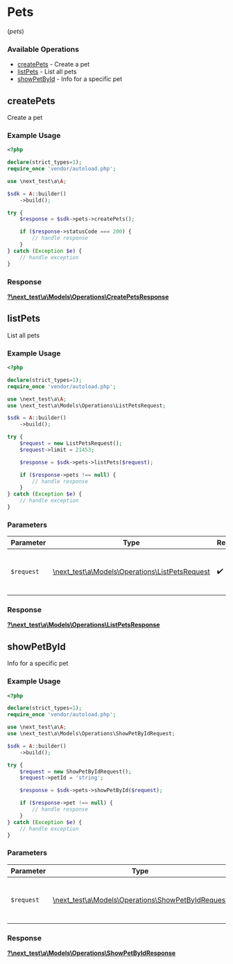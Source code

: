 # Pets
(*pets*)

### Available Operations

* [createPets](#createpets) - Create a pet
* [listPets](#listpets) - List all pets
* [showPetById](#showpetbyid) - Info for a specific pet

## createPets

Create a pet

### Example Usage

```php
<?php

declare(strict_types=1);
require_once 'vendor/autoload.php';

use \next_test\a\A;

$sdk = A::builder()
    ->build();

try {
    $response = $sdk->pets->createPets();

    if ($response->statusCode === 200) {
        // handle response
    }
} catch (Exception $e) {
    // handle exception
}
```


### Response

**[?\next_test\a\Models\Operations\CreatePetsResponse](../../models/operations/CreatePetsResponse.md)**


## listPets

List all pets

### Example Usage

```php
<?php

declare(strict_types=1);
require_once 'vendor/autoload.php';

use \next_test\a\A;
use \next_test\a\Models\Operations\ListPetsRequest;

$sdk = A::builder()
    ->build();

try {
    $request = new ListPetsRequest();
    $request->limit = 21453;

    $response = $sdk->pets->listPets($request);

    if ($response->pets !== null) {
        // handle response
    }
} catch (Exception $e) {
    // handle exception
}
```

### Parameters

| Parameter                                                                                    | Type                                                                                         | Required                                                                                     | Description                                                                                  |
| -------------------------------------------------------------------------------------------- | -------------------------------------------------------------------------------------------- | -------------------------------------------------------------------------------------------- | -------------------------------------------------------------------------------------------- |
| `$request`                                                                                   | [\next_test\a\Models\Operations\ListPetsRequest](../../models/operations/ListPetsRequest.md) | :heavy_check_mark:                                                                           | The request object to use for the request.                                                   |


### Response

**[?\next_test\a\Models\Operations\ListPetsResponse](../../models/operations/ListPetsResponse.md)**


## showPetById

Info for a specific pet

### Example Usage

```php
<?php

declare(strict_types=1);
require_once 'vendor/autoload.php';

use \next_test\a\A;
use \next_test\a\Models\Operations\ShowPetByIdRequest;

$sdk = A::builder()
    ->build();

try {
    $request = new ShowPetByIdRequest();
    $request->petId = 'string';

    $response = $sdk->pets->showPetById($request);

    if ($response->pet !== null) {
        // handle response
    }
} catch (Exception $e) {
    // handle exception
}
```

### Parameters

| Parameter                                                                                          | Type                                                                                               | Required                                                                                           | Description                                                                                        |
| -------------------------------------------------------------------------------------------------- | -------------------------------------------------------------------------------------------------- | -------------------------------------------------------------------------------------------------- | -------------------------------------------------------------------------------------------------- |
| `$request`                                                                                         | [\next_test\a\Models\Operations\ShowPetByIdRequest](../../models/operations/ShowPetByIdRequest.md) | :heavy_check_mark:                                                                                 | The request object to use for the request.                                                         |


### Response

**[?\next_test\a\Models\Operations\ShowPetByIdResponse](../../models/operations/ShowPetByIdResponse.md)**

